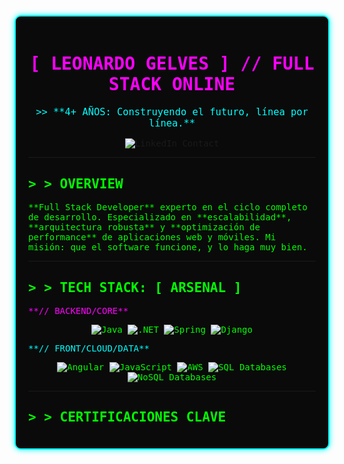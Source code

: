 <div style="font-family: 'Consolas', 'Monospace', monospace; color: #00FF00; background-color: #0A0A0A; padding: 20px; border-radius: 10px; border: 2px solid #00FFFF; box-shadow: 0 0 10px #00FFFF;">

<h1 align="center" style="color: #FF00FF;">[ LEONARDO GELVES ] // FULL STACK ONLINE</h1>
<p align="center" style="font-size: 1.1em;"><span style="color: #00FFFF;">&gt;&gt; **4+ AÑOS: Construyendo el futuro, línea por línea.**</span></p>
<p align="center">
  <a href="https://www.linkedin.com/in/leonardo-gelves" target="_blank" style="text-decoration: none;">
    <img src="https://img.shields.io/badge/LINKEDIN-0077B5?style=for-the-badge&logo=linkedin&logoColor=white" alt="LinkedIn Contact"/>
  </a>
</p>

---

## &gt; &gt; **OVERVIEW**

<p style="color: #00FF00;">**Full Stack Developer** experto en el ciclo completo de desarrollo. Especializado en **escalabilidad**, **arquitectura robusta** y **optimización de performance** de aplicaciones web y móviles. Mi misión: que el software funcione, y lo haga muy bien.</p>

---

## &gt; &gt; **TECH STACK: [ ARSENAL ]**

<p style="color: #FF00FF;">**// BACKEND/CORE**</p>
<p align="center">
    <img src="https://img.shields.io/badge/Java-ED8B00?style=for-the-badge&logo=openjdk&logoColor=white" alt="Java"/>
    <img src="https://img.shields.io/badge/.NET-5C2D91?style=for-the-badge&logo=.net&logoColor=white" alt=".NET"/>
    <img src="https://img.shields.io/badge/Spring-6DB33F?style=for-the-badge&logo=spring&logoColor=white" alt="Spring"/>
    <img src="https://img.shields.io/badge/Django-092E20?style=for-the-badge&logo=django&logoColor=white" alt="Django"/>
</p>

<p style="color: #00FFFF;">**// FRONT/CLOUD/DATA**</p>
<p align="center">
    <img src="https://img.shields.io/badge/Angular-DD0031?style=for-the-badge&logo=angular&logoColor=white" alt="Angular"/>
    <img src="https://img.shields.io/badge/JavaScript-F7DF1E?style=for-the-badge&logo=javascript&logoColor=black" alt="JavaScript"/>
    <img src="https://img.shields.io/badge/AWS-FF9900?style=for-the-badge&logo=amazon-web-services&logoColor=white" alt="AWS"/>
    <img src="https://img.shields.io/badge/SQL-4479A1?style=for-the-badge&logo=mysql&logoColor=white" alt="SQL Databases"/>
    <img src="https://img.shields.io/badge/NoSQL-47A248?style=for-the-badge&logo=mongodb&logoColor=white" alt="NoSQL Databases"/>
</p>

---

## &gt; &gt; **CERTIFICACIONES CLAVE**
